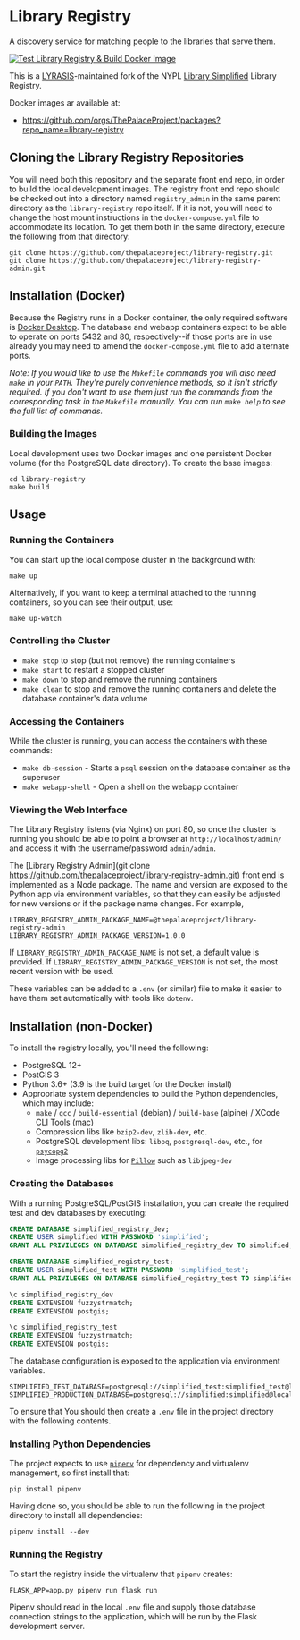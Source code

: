 # Library Registry

A discovery service for matching people to the libraries that serve them.

[![Test Library Registry & Build Docker Image](https://github.com/ThePalaceProject/library-registry/actions/workflows/test-build.yml/badge.svg)](https://github.com/ThePalaceProject/library-registry/actions/workflows/test-build.yml)

This is a [LYRASIS](http://lyrasis.org)-maintained fork of the NYPL [Library Simplified](http://www.librarysimplified.org/) Library Registry.

Docker images ar available at:
- https://github.com/orgs/ThePalaceProject/packages?repo_name=library-registry

## Cloning the Library Registry Repositories

You will need both this repository and the separate front end repo, in 
order to build the local development images. The registry front end repo
should be checked out into a directory named `registry_admin` in the same
parent directory as the `library-registry` repo itself. If it is not, you
will need to change the host mount instructions in the `docker-compose.yml`
file to accommodate its location. To get them both in the same directory, 
execute the following from that directory:

```shell
git clone https://github.com/thepalaceproject/library-registry.git
git clone https://github.com/thepalaceproject/library-registry-admin.git
```

## Installation (Docker)

Because the Registry runs in a Docker container, the only required software is [Docker Desktop](https://www.docker.com/products/docker-desktop). The database and webapp containers expect to be able to operate on ports 5432 and 80, respectively--if those ports are in use already you may need to amend the `docker-compose.yml` file to add alternate ports.

_Note: If you would like to use the `Makefile` commands you will also need `make` in your `PATH`. They're purely convenience methods, so it isn't strictly required. If you don't want to use them just run the commands from the corresponding task in the `Makefile` manually. You can run `make help` to see the full list of commands._

### Building the Images

Local development uses two Docker images and one persistent Docker volume (for the PostgreSQL data directory). To create the base images:

```shell
cd library-registry
make build
```

## Usage

### Running the Containers

You can start up the local compose cluster in the background with:

```shell
make up
```

Alternatively, if you want to keep a terminal attached to the running containers, so you can see their output, use:

```shell
make up-watch
```

### Controlling the Cluster

* `make stop` to stop (but not remove) the running containers
* `make start` to restart a stopped cluster
* `make down` to stop and remove the running containers
* `make clean` to stop and remove the running containers and delete the database container's data volume

### Accessing the Containers

While the cluster is running, you can access the containers with these commands:

* `make db-session` - Starts a `psql` session on the database container as the superuser
* `make webapp-shell` - Open a shell on the webapp container

### Viewing the Web Interface

The Library Registry listens (via Nginx) on port 80, so once the cluster is running you should be able to point a browser at `http://localhost/admin/` and access it with the username/password `admin/admin`.

The [Library Registry Admin](git clone https://github.com/thepalaceproject/library-registry-admin.git)
front end is implemented as a Node package. The name and version are
exposed to the Python app via environment variables, so that they can easily
be adjusted for new versions or if the package name changes. For example,
```shell
LIBRARY_REGISTRY_ADMIN_PACKAGE_NAME=@thepalaceproject/library-registry-admin
LIBRARY_REGISTRY_ADMIN_PACKAGE_VERSION=1.0.0
```

If `LIBRARY_REGISTRY_ADMIN_PACKAGE_NAME` is not set, a default value is provided. If 
`LIBRARY_REGISTRY_ADMIN_PACKAGE_VERSION` is not set, the most recent version with be used.

These variables can be added to a `.env` (or similar) file to make it easier to have them set automatically
with tools like `dotenv`.

## Installation (non-Docker)

To install the registry locally, you'll need the following:

* PostgreSQL 12+
* PostGIS 3
* Python 3.6+ (3.9 is the build target for the Docker install)
* Appropriate system dependencies to build the Python dependencies, which may include:
    * `make` / `gcc` / `build-essential` (debian) / `build-base` (alpine) / XCode CLI Tools (mac)
    * Compression libs like `bzip2-dev`, `zlib-dev`, etc.
    * PostgreSQL development libs: `libpq`, `postgresql-dev`, etc., for [`psycopg2`](https://www.psycopg.org)
    * Image processing libs for [`Pillow`](https://pillow.readthedocs.io/en/stable/) such as `libjpeg-dev`

### Creating the Databases

With a running PostgreSQL/PostGIS installation, you can create the required test and dev databases by executing:

```SQL
CREATE DATABASE simplified_registry_dev;
CREATE USER simplified WITH PASSWORD 'simplified';
GRANT ALL PRIVILEGES ON DATABASE simplified_registry_dev TO simplified;

CREATE DATABASE simplified_registry_test;
CREATE USER simplified_test WITH PASSWORD 'simplified_test';
GRANT ALL PRIVILEGES ON DATABASE simplified_registry_test TO simplified_test;

\c simplified_registry_dev
CREATE EXTENSION fuzzystrmatch;
CREATE EXTENSION postgis;

\c simplified_registry_test
CREATE EXTENSION fuzzystrmatch;
CREATE EXTENSION postgis;
```

The database configuration is exposed to the application via environment variables.
```SHELL
SIMPLIFIED_TEST_DATABASE=postgresql://simplified_test:simplified_test@localhost:5432/simplified_registry_test
SIMPLIFIED_PRODUCTION_DATABASE=postgresql://simplified:simplified@localhost:5432/simplified_registry_dev
```
To ensure that 
You should then create a `.env` file in the project directory with the following contents.


### Installing Python Dependencies

The project expects to use [`pipenv`](https://pypi.org/project/pipenv/) for dependency and virtualenv management, so first install that:

```shell
pip install pipenv
```

Having done so, you should be able to run the following in the project directory to install all dependencies:

```
pipenv install --dev
```

### Running the Registry

To start the registry inside the virtualenv that `pipenv` creates:

```shell
FLASK_APP=app.py pipenv run flask run
```

Pipenv should read in the local `.env` file and supply those database connection strings to the application, which will be run by the Flask development server.
